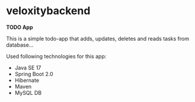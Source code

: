 # veloxitybackend
<b>TODO App</b>

This is a simple todo-app that adds, updates, deletes and reads tasks from database...

Used following technologies for this app:
<ul>
  <li>Java SE 17</li>
  <li>Spring Boot 2.0</li>
  <li>Hibernate</li>
  <li>Maven</li>
  <li>MySQL DB</li>
</ul>




